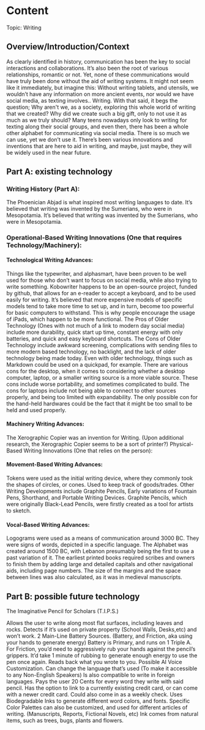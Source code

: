 # Content
Topic: Writing

## Overview/Introduction/Context
As clearly identified in history, communication has been the key to social interactions and collaborations. It’s also been the root of various relationships, romantic or not. Yet, none of these communications would have truly been done without the aid of writing systems. It might not seem like it immediately, but imagine this: Without writing tablets, and utensils, we wouldn’t have any information on more ancient events, nor would we have social media, as texting involves.. Writing. With that said, it begs the question; Why aren't we, as a society, exploring this whole world of writing that we created? Why did we create such a big gift, only to not use it as much as we truly should? Many teens nowadays only look to writing for texting along their social groups, and even then, there has been a whole other alphabet for communicating via social media. There is so much we can use, yet we don’t use it. There’s been various innovations and inventions that are here to aid in writing, and maybe, just maybe, they will be widely used in the near future.

## Part A: existing technology

### Writing History (Part A):
The Phoenician Abjad is what inspired most writing languages to date.
It’s believed that writing was invented by the Sumerians, who were in Mesopotamia.
It’s believed that writing was invented by the Sumerians, who were in Mesopotamia.

### Operational-Based Writing Innovations (One that requires Technology/Machinery):
#### Technological Writing Advances:
Things like the typewriter, and alphasmart, have been proven to be well used for those who don’t want to focus on social media, while also trying to write something.
Kobowriter happens to be an open-source project, funded by github, that allows for an e-reader to accept a keyboard, and to be used easily for writing.
It’s believed that more expensive models of specific models tend to take more time to set up, and in turn, become too powerful for basic computers to withstand. This is why people encourage the usage of iPads, which happen to be more functional.
The Pros of Older Technology (Ones with not much of a link to modern day social media) include more durability, quick start up time, constant energy with only batteries, and quick and easy keyboard shortcuts.
The Cons of Older Technology include awkward screening, complications with sending files to more modern based technology, no backlight, and the lack of older technology being made today.
Even with older technology, things such as Markdown could be used on a quickpad, for example.
There are various cons for the desktop, when it comes to considering whether a desktop computer, laptop, or a smaller writing source is a more viable source. These cons include worse portability, and sometimes complicated to build.
The cons for laptops include not being able to connect to other sources properly, and being too limited with expandability.
The only possible con for the hand-held hardwares could be the fact that it might be too small to be held and used properly.
#### Machinery Writing Advances:
The Xerographic Copier was an invention for Writing. (Upon additional research, the Xerographic Copier seems to be a sort of printer?)
Physical-Based Writing Innovations (One that relies on the person):
#### Movement-Based Writing Advances:
Tokens were used as the initial writing device, where they commonly took the shapes of circles, or cones. Used to keep track of goods/trades.
Other Writing Developments include Graphite Pencils, Early variations of Fountain Pens, Shorthand, and Portable Writing Devices.
Graphite Pencils, which were originally Black-Lead Pencils, were firstly created as a tool for artists to sketch.
#### Vocal-Based Writing Advances:
Logograms were used as a means of communication around 3000 BC. They were signs of words, depicted in a specific language.
The Alphabet was created around 1500 BC, with Lebanon presumably being the first to use a past variation of it.
The earliest printed books required scribes and owners to finish them by adding large and detailed capitals and other navigational aids, including page numbers. The size of the margins and the space between lines was also calculated, as it was in medieval manuscripts.

## Part B: possible future technology

   The Imaginative Pencil for Scholars (T.I.P.S.)


Allows the user to write along most flat surfaces, including leaves and rocks.
Detects if it’s used on private property (School Walls, Desks,etc) and won’t work.
2 Main-Line Battery Sources. (Battery, and Friction, aka
using your hands to generate energy)
Battery is Primary, and runs on 1 Triple A.
For Friction, you’d need to aggressively rub your hands against the pencil’s grippers.
It’d take 1 minute of rubbing to generate enough energy to use the pen once again.
Reads back what you wrote to you.
Possible AI Voice Customization.
Can change the language that’s used (To make it accessible to any Non-English Speakers)
Is also compatible to write in foreign languages.
Pays the user 20 Cents for every word they write with said pencil.
Has the option to link to a currently existing credit card, or can come with a newer credit card.
Could also come in as a weekly check.
Uses Biodegradable Inks to generate different word colors, and fonts.
Specific Color Palettes can also be customized, and used for different articles of writing. (Manuscripts, Reports, Fictional Novels, etc)
Ink comes from natural items, such as trees, bugs, plants and flowers.


